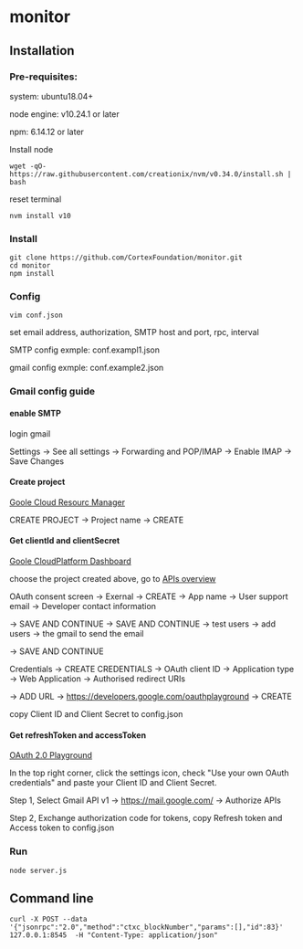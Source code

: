 # monitor
## Installation
### Pre-requisites:
system: ubuntu18.04+

node engine: v10.24.1 or later

npm: 6.14.12 or later

Install node

```
wget -qO- https://raw.githubusercontent.com/creationix/nvm/v0.34.0/install.sh | bash
```
reset terminal

```
nvm install v10
```

### Install
```
git clone https://github.com/CortexFoundation/monitor.git
cd monitor
npm install
```
### Config

```
vim conf.json
```
set email address, authorization, SMTP host and port, rpc, interval

SMTP config exmple: conf.exampl1.json

gmail config exmple: conf.example2.json

### Gmail config guide

#### enable SMTP

login gmail

Settings -> See all settings -> Forwarding and POP/IMAP -> Enable IMAP -> Save Changes

#### Create project

[Goole Cloud Resourc Manager](https://console.cloud.google.com/cloud-resource-manager)

CREATE PROJECT -> Project name -> CREATE

#### Get clientId and clientSecret

[Goole CloudPlatform Dashboard](https://console.cloud.google.com/home/dashboard)

choose the project created above, go to [APIs overview](https://console.cloud.google.com/apis/dashboard)

OAuth consent screen -> Exernal -> CREATE -> App name -> User support email -> Developer contact information 

-> SAVE AND CONTINUE -> SAVE AND CONTINUE -> test users -> add users -> the gmail to send the email 

-> SAVE AND CONTINUE

Credentials -> CREATE CREDENTIALS -> OAuth client ID -> Application type -> Web Application -> Authorised redirect URIs 

-> ADD URL -> https://developers.google.com/oauthplayground -> CREATE

copy Client ID and Client Secret to config.json

#### Get refreshToken and accessToken

[OAuth 2.0 Playground](https://developers.google.com/oauthplayground)

In the top right corner, click the settings icon, check "Use your own OAuth credentials" and paste your Client ID and Client Secret.

Step 1,  Select Gmail API v1 -> https://mail.google.com/ -> Authorize APIs

Step 2, Exchange authorization code for tokens, copy Refresh token and Access token to config.json

### Run
```
node server.js 
```
##  Command line 
```
curl -X POST --data '{"jsonrpc":"2.0","method":"ctxc_blockNumber","params":[],"id":83}'  127.0.0.1:8545  -H "Content-Type: application/json"
```


